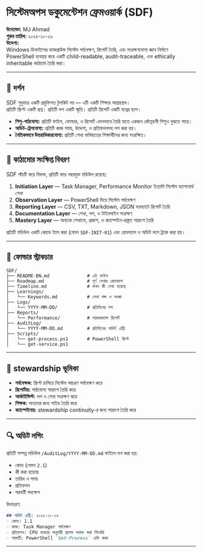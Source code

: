 
# সিস্টেমঅপস ডকুমেন্টেশন ফ্রেমওয়ার্ক (SDF)

**উদ্যোক্তা:** MJ Ahmad  
**শুরুর তারিখ:** ২০২৫-১০-২৯  
**উদ্দেশ্য:**  
Windows ডিভাইসের ব্যাকগ্রাউন্ড সিস্টেম পর্যবেক্ষণ, রিপোর্ট তৈরি, এবং সংরক্ষণযোগ্য জ্ঞান নির্মাণে PowerShell ব্যবহার করে একটি child-readable, audit-traceable, এবং ethically inheritable কাঠামো তৈরি করা।

---

## 🌱 দর্শন

SDF শুধুমাত্র একটি প্রযুক্তিগত টুলকিট নয় — এটি একটি শিক্ষার আশ্রয়স্থল।  
প্রতিটি স্ক্রিপ্ট একটি প্রশ্ন। প্রতিটি লগ একটি স্মৃতি। প্রতিটি রিপোর্ট একটি যত্নের ছাপ।

- **শিশু-পাঠযোগ্য:** প্রতিটি ফাইল, ফোল্ডার, ও রিপোর্ট এমনভাবে তৈরি যাতে একজন কৌতূহলী শিশুও বুঝতে পারে।
- **অডিট-ট্রেসযোগ্য:** প্রতিটি কাজ সময়, উদ্দেশ্য, ও প্রতিফলনসহ লগ করা হয়।
- **নৈতিকভাবে উত্তরাধিকারযোগ্য:** প্রতিটি শেখা ভবিষ্যতের শিক্ষার্থীদের জন্য সংরক্ষিত।

---

## 🧭 কাঠামোর সংক্ষিপ্ত বিবরণ

SDF পাঁচটি স্তরে বিভক্ত, প্রতিটি স্তরে নম্বরযুক্ত মডিউল রয়েছে:

1. **Initiation Layer** — Task Manager, Performance Monitor ইত্যাদি সিস্টেম ড্যাশবোর্ড শেখা
2. **Observation Layer** — PowerShell দিয়ে সিস্টেম পর্যবেক্ষণ
3. **Reporting Layer** — CSV, TXT, Markdown, JSON ফরম্যাটে রিপোর্ট তৈরি
4. **Documentation Layer** — শেখা, লগ, ও টাইমলাইন সংরক্ষণ
5. **Mastery Layer** — অন্যকে শেখানো, প্রকাশ, ও ক্যাম্পেইন-প্রস্তুত সারাংশ তৈরি

প্রতিটি মডিউল একটি কোডে ট্যাগ করা (যেমন `SDF-INIT-01`) এবং রোডম্যাপ ও অডিট লগে ট্র্যাক করা হয়।

---

## 📁 ফোল্ডার স্ট্রাকচার

```
SDF/
├── README-BN.md              # এই ফাইল
├── Roadmap.md                # পূর্ণ শেখার রোডম্যাপ
├── Timeline.md               # কখন কী শেখা হয়েছে
├── Learnings/
│   └── Keywords.md           # শেখা শব্দ ও সংজ্ঞা
├── Logs/
│   └── YYYY-MM-DD/           # প্রতিদিনের লগ
├── Reports/
│   └── Performance/          # পারফরম্যান্স রিপোর্ট
├── AuditLog/
│   └── YYYY-MM-DD.md         # প্রতিদিনের অডিট এন্ট্রি
├── Scripts/
│   └── get-process.ps1       # PowerShell স্ক্রিপ্ট
│   └── get-service.ps1
```

---

## 🧠 stewardship ভূমিকা

- **পর্যবেক্ষক:** স্ক্রিপ্ট চালিয়ে সিস্টেম আচরণ পর্যবেক্ষণ করে
- **রিপোর্টার:** পাঠযোগ্য সারাংশ তৈরি করে
- **আর্কাইভিস্ট:** লগ ও শেখা সংরক্ষণ করে
- **শিক্ষক:** অন্যদের জন্য গাইড তৈরি করে
- **ক্যাম্পেইনার:** stewardship continuity-র জন্য সারাংশ তৈরি করে

---

## 🔍 অডিট লগিং

প্রতিটি সম্পন্ন মডিউল `/AuditLog/YYYY-MM-DD.md` ফাইলে লগ করা হয়:

- কোড (যেমন `2.1`)
- কী করা হয়েছে
- তারিখ ও সময়
- প্রতিফলন
- পরবর্তী পদক্ষেপ

উদাহরণ:
```markdown
## অডিট এন্ট্রি: ২০২৫-১০-২৯
- কোড: 1.1
- কাজ: Task Manager পর্যবেক্ষণ
- প্রতিফলন: CPU ব্যবহার অনুযায়ী প্রসেস সনাক্ত করা শিখেছি
- পরবর্তী: PowerShell `Get-Process` চেষ্টা করব
```

---


